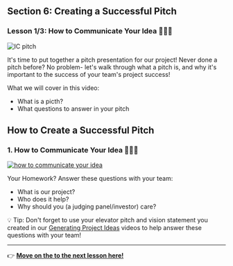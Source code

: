 ## Section 6: Creating a Successful Pitch
### Lesson 1/3: How to Communicate Your Idea 👩🏼‍🏫

![IC pitch](https://user-images.githubusercontent.com/18564645/134086558-45f4781e-c46d-407d-bbe9-ac4f17024f7d.png)

It's time to put together a pitch presentation for our project! Never done a pitch before? No problem- let's walk through what a pitch is, and why it's important to the success of your team's project success!

What we will cover in this video: 

- What is a picth?
- What questions to answer in your pitch

## How to Create a Successful Pitch 

### 1. How to Communicate Your Idea 👩🏼‍🏫

[![how to communicate your idea](https://user-images.githubusercontent.com/18564645/134087123-7463c8ee-d8a2-4f63-b2bc-38f3a04c62a7.png)](https://youtu.be/xRA8whU6omI "How to Communicate Your Idea")

Your Homework? Answer these questions with your team:
 
- What is our project?
- Who does it help?
- Why should you (a judging panel/investor) care?
 
💡 Tip: Don't forget to use your elevator pitch and vision statement you created in our [Generating Project Ideas](https://github.com/microsoft/ImagineCup/tree/main/3-Generating-Project-Ideas) videos to help answer these questions with your team!

---

👉  [**Move on the to the next lesson here!**](../../6-Successful-Pitch/2.Pitching-as-a-Team/README.md) 

